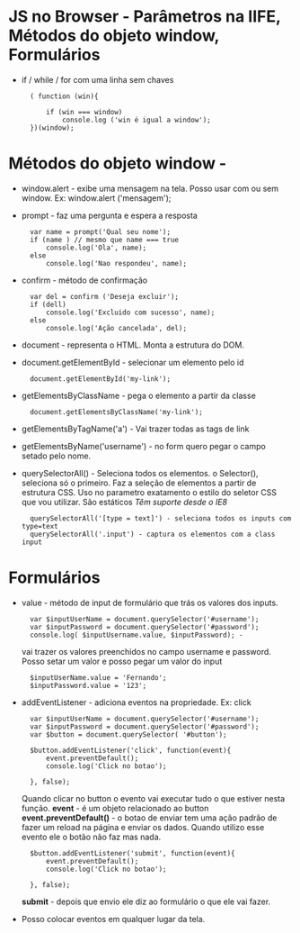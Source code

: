 # JS no Browser -  Parâmetros na IIFE, Métodos do objeto window, Formulários

* if / while / for com uma linha sem chaves

        ( function (win){

            if (win === window)
                console.log ('win é igual a window');
        })(window);


# Métodos do objeto window -


* window.alert - exibe uma mensagem na tela.  Posso usar com ou sem window.
    Ex: window.alert ('mensagem');
* prompt - faz uma pergunta e espera a resposta

        var name = prompt('Qual seu nome');
        if (name ) // mesmo que name === true
            console.log('Ola', name);
        else
            console.log('Nao respondeu', name);

* confirm - método de confirmação

        var del = confirm ('Deseja excluir');
        if (dell) 
            console.log('Excluido com sucesso', name);
        else
            console.log('Ação cancelada', del);

* document - representa o HTML. Monta a estrutura do DOM.
* document.getElementById - selecionar um elemento pelo id

        document.getElementById('my-link');

* getElementsByClassName - pega o elemento a partir da classe

        document.getElementsByClassName('my-link');

* getElementsByTagName('a') - Vai trazer todas as tags de link

* getElementsByName('username') - no form quero pegar o campo setado pelo nome.

* querySelectorAll() - Seleciona todos os elementos. o Selector(), seleciona só o primeiro. Faz a seleção de elementos a partir de estrutura CSS. Uso no parametro exatamento o estilo do seletor CSS que vou utilizar. São estáticos
_Têm suporte desde o IE8_

        querySelectorAll('[type = text]') - seleciona todos os inputs com type=text
        querySelectorAll('.input') - captura os elementos com a class input


# Formulários

* value - método de input de formulário que trás os valores dos inputs.
    
        var $inputUserName = document.querySelector('#username');
        var $inputPassword = document.querySelector('#password');
        console.log( $inputUsername.value, $inputPassword); -
        
    vai trazer os valores preenchidos no campo username e password.  
    Posso setar um valor e posso pegar um valor do input

        $inputUserName.value = 'Fernando';
        $inputPassword.value = '123';
    
* addEventListener - adiciona eventos na propriedade. Ex: click  

        var $inputUserName = document.querySelector('#username');
        var $inputPassword = document.querySelector('#password');
        var $button = document.querySelector( '#button');

        $button.addEventListener('click', function(event){ 
            event.preventDefault();
            console.log('Click no botao');

        }, false); 
        
    
    Quando clicar no button o evento vai executar tudo o que estiver nesta função.
    **event** - é um objeto relacionado ao button
    **event.preventDefault()** -  o botao de enviar tem uma ação padrão de fazer um reload na página e enviar os dados. Quando utilizo esse evento ele o botão não faz mas nada.

        $button.addEventListener('submit', function(event){ 
            event.preventDefault();
            console.log('Click no botao');

        }, false); 
    
    **submit** - depois que envio ele diz ao formulário o que ele vai fazer.
    
* Posso colocar eventos em qualquer lugar da tela.
